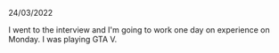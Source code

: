 24/03/2022

I went to the interview and I'm going to work one day on experience on Monday. I was playing GTA V.